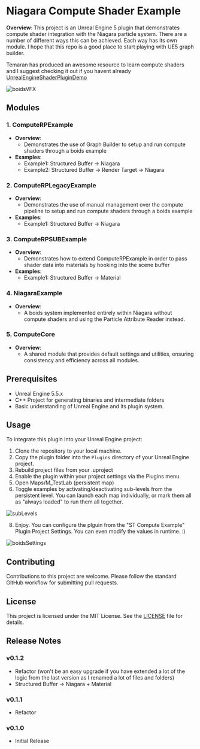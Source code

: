 # Niagara Compute Shader Example
**Overview**:
This project is an Unreal Engine 5 plugin that demonstrates compute shader integration with the Niagara particle system.
There are a number of different ways this can be achieved. Each way has its own module.
I hope that this repo is a good place to start playing with UE5 graph builder.

Temaran has produced an awesome resource to learn compute shaders and I suggest checking it out if you havent already [UnrealEngineShaderPluginDemo](https://github.com/Temaran/UnrealEngineShaderPluginDemo)

![boidsVFX](https://github.com/Shadertech/UE5NiagaraComputeExample/assets/1611567/ddcfbcdf-dc87-4623-8435-26ac3993bab0)

## Modules

### 1. ComputeRPExample

- **Overview**:
  - Demonstrates the use of Graph Builder to setup and run compute shaders through a boids example
- **Examples**:
  - Example1: Structured Buffer -> Niagara
  - Example2: Structured Buffer -> Render Target -> Niagara

### 2. ComputeRPLegacyExample

- **Overview**:
  - Demonstrates the use of manual management over the compute pipeline to setup and run compute shaders through a boids example
- **Examples**:
  - Example1: Structured Buffer -> Niagara

### 3. ComputeRPSUBExample

- **Overview**:
  - Demonstrates how to extend ComputeRPExample in order to pass shader data into materials by hooking into the scene buffer
- **Examples**:
  - Example1: Structured Buffer -> Material

### 4. NiagaraExample

- **Overview**:
  - A boids system implemented entirely within Niagara without compute shaders and using the Particle Attribute Reader instead.

### 5. ComputeCore

- **Overview**:
  - A shared module that provides default settings and utilities, ensuring consistency and efficiency across all modules.

## Prerequisites

- Unreal Engine 5.5.x
- C++ Project for generating binaries and intermediate folders
- Basic understanding of Unreal Engine and its plugin system.

## Usage

To integrate this plugin into your Unreal Engine project:

1. Clone the repository to your local machine.
2. Copy the plugin folder into the `Plugins` directory of your Unreal Engine project.
3. Rebuild project files from your .uproject
4. Enable the plugin within your project settings via the Plugins menu.
5. Open Maps/M_TestLab (persistent map)
6. Toggle examples by activating/deactivating sub-levels from the persistent level. You can launch each map individually, or mark them all as "always loaded" to run them all together.

![subLevels](https://github.com/user-attachments/assets/4e8d3a40-5799-4aee-802d-34d79005b3ca)

8. Enjoy. You can configure the plguin from the "ST Compute Example" Plugin Project Settings. You can even modify the values in runtime. :)

![boidsSettings](https://github.com/user-attachments/assets/54758ba8-a390-49e2-beb9-9bfc7977a24b)

## Contributing

Contributions to this project are welcome. Please follow the standard GitHub workflow for submitting pull requests.

## License

This project is licensed under the MIT License. See the [LICENSE](LICENSE) file for details.

## Release Notes

### v0.1.2
- Refactor (won't be an easy upgrade if you have extended a lot of the logic from the last version as I renamed a lot of files and folders)
- Structured Buffer -> Niagara + Material

### v0.1.1
- Refactor

### v0.1.0
- Initial Release
